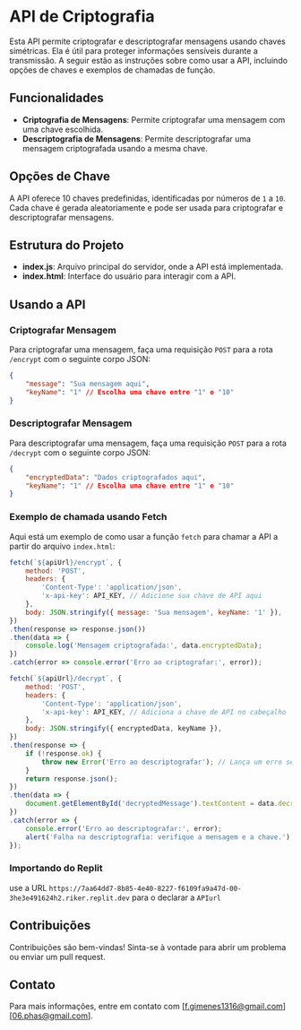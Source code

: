 
# API de Criptografia

Esta API permite criptografar e descriptografar mensagens usando chaves simétricas. Ela é útil para proteger informações sensíveis durante a transmissão. A seguir estão as instruções sobre como usar a API, incluindo opções de chaves e exemplos de chamadas de função.

## Funcionalidades

- **Criptografia de Mensagens**: Permite criptografar uma mensagem com uma chave escolhida.
- **Descriptografia de Mensagens**: Permite descriptografar uma mensagem criptografada usando a mesma chave.

## Opções de Chave

A API oferece 10 chaves predefinidas, identificadas por números de `1` a `10`. Cada chave é gerada aleatoriamente e pode ser usada para criptografar e descriptografar mensagens.

## Estrutura do Projeto

- **index.js**: Arquivo principal do servidor, onde a API está implementada.
- **index.html**: Interface do usuário para interagir com a API.

## Usando a API

### Criptografar Mensagem

Para criptografar uma mensagem, faça uma requisição `POST` para a rota `/encrypt` com o seguinte corpo JSON:

```json
{
    "message": "Sua mensagem aqui",
    "keyName": "1" // Escolha uma chave entre "1" e "10"
}
```

### Descriptografar Mensagem

Para descriptografar uma mensagem, faça uma requisição `POST` para a rota `/decrypt` com o seguinte corpo JSON:

```json
{
    "encryptedData": "Dados criptografados aqui",
    "keyName": "1" // Escolha uma chave entre "1" e "10"
}
```

### Exemplo de chamada usando Fetch

Aqui está um exemplo de como usar a função `fetch` para chamar a API a partir do arquivo `index.html`:

```javascript
fetch(`${apiUrl}/encrypt`, {
    method: 'POST',
    headers: {
        'Content-Type': 'application/json',
        'x-api-key': API_KEY, // Adicione sua chave de API aqui
    },
    body: JSON.stringify({ message: 'Sua mensagem', keyName: '1' }),
})
.then(response => response.json())
.then(data => {
    console.log('Mensagem criptografada:', data.encryptedData);
})
.catch(error => console.error('Erro ao criptografar:', error));
```


```javascript
fetch(`${apiUrl}/decrypt`, {
    method: 'POST',
    headers: {
        'Content-Type': 'application/json',
        'x-api-key': API_KEY, // Adiciona a chave de API no cabeçalho
    },
    body: JSON.stringify({ encryptedData, keyName }),
})
.then(response => {
    if (!response.ok) {
        throw new Error('Erro ao descriptografar'); // Lança um erro se a resposta não for OK
    }
    return response.json();
})
.then(data => {
    document.getElementById('decryptedMessage').textContent = data.decryptedMessage;
})
.catch(error => {
    console.error('Erro ao descriptografar:', error);
    alert('Falha na descriptografia: verifique a mensagem e a chave.'); // Exibe o alerta
});
```

### Importando do Replit

use a URL `https://7aa64dd7-8b85-4e40-8227-f6109fa9a47d-00-3he3e491624h2.riker.replit.dev` para o declarar a `APIurl`

## Contribuições

Contribuições são bem-vindas! Sinta-se à vontade para abrir um problema ou enviar um pull request.


## Contato

Para mais informações, entre em contato com [f.gimenes1316@gmail.com][06.phas@gmail.com].

